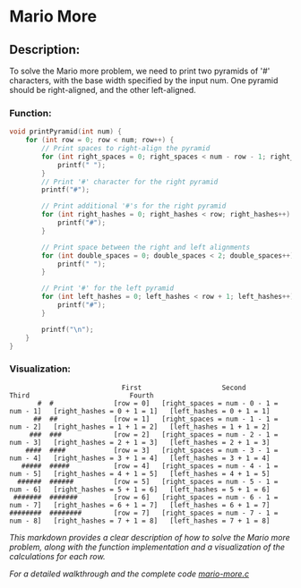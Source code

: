 # Mario More

## Description:
To solve the Mario more problem, we need to print two pyramids of '#' characters, with the base width specified by the input num. One pyramid should be right-aligned, and the other left-aligned.

### Function:
```c
void printPyramid(int num) {
    for (int row = 0; row < num; row++) {
        // Print spaces to right-align the pyramid
        for (int right_spaces = 0; right_spaces < num - row - 1; right_spaces++) {
            printf(" ");
        }
        // Print '#' character for the right pyramid
        printf("#");

        // Print additional '#'s for the right pyramid
        for (int right_hashes = 0; right_hashes < row; right_hashes++) {
            printf("#");
        }

        // Print space between the right and left alignments
        for (int double_spaces = 0; double_spaces < 2; double_spaces++) {
            printf(" ");
        }

        // Print '#' for the left pyramid
        for (int left_hashes = 0; left_hashes < row + 1; left_hashes++) {
            printf("#");
        }

        printf("\n");
    }
}
```

### Visualization:
```
                            First                    Second                            Third                         Fourth
       #  #               [row = 0]   [right_spaces = num - 0 - 1 = num - 1]   [right_hashes = 0 + 1 = 1]   [left_hashes = 0 + 1 = 1]
      ##  ##              [row = 1]   [right_spaces = num - 1 - 1 = num - 2]   [right_hashes = 1 + 1 = 2]   [left_hashes = 1 + 1 = 2]
     ###  ###             [row = 2]   [right_spaces = num - 2 - 1 = num - 3]   [right_hashes = 2 + 1 = 3]   [left_hashes = 2 + 1 = 3]
    ####  ####            [row = 3]   [right_spaces = num - 3 - 1 = num - 4]   [right_hashes = 3 + 1 = 4]   [left_hashes = 3 + 1 = 4]
   #####  #####           [row = 4]   [right_spaces = num - 4 - 1 = num - 5]   [right_hashes = 4 + 1 = 5]   [left_hashes = 4 + 1 = 5]
  ######  ######          [row = 5]   [right_spaces = num - 5 - 1 = num - 6]   [right_hashes = 5 + 1 = 6]   [left_hashes = 5 + 1 = 6]
 #######  #######         [row = 6]   [right_spaces = num - 6 - 1 = num - 7]   [right_hashes = 6 + 1 = 7]   [left_hashes = 6 + 1 = 7]
########  ########        [row = 7]   [right_spaces = num - 7 - 1 = num - 8]   [right_hashes = 7 + 1 = 8]   [left_hashes = 7 + 1 = 8]
```

*This markdown provides a clear description of how to solve the Mario more problem, along with the function implementation and a visualization of the calculations for each row.*

*For a detailed walkthrough and the complete code [mario-more.c](https://github.com/Lei0x1/cs50-2024/blob/main/Week-1-C/src/mario-more.c)*